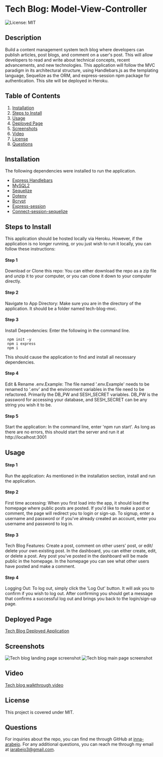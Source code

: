 # Tech Blog: Model-View-Controller

![License: MIT](https://img.shields.io/badge/License-MIT-yellow.svg)

## Description
 Build a content management system tech blog where developers can publish articles, post blogs, and comment on a user's post. This will allow developers to read and write about technical concepts, recent advancements, and new technologies. This application will follow the MVC paradigm in its architectural structure, using Handlebars.js as the templating language, Sequelize as the ORM, and express-session npm package for authentication. This site will be deployed in Heroku.

## Table of Contents
1. [Installation](#installation)
3. [Steps to Install](#steps-to-install)
2. [Usage](#usage)
4. [Deployed Page](#deployed)
5. [Screenshots](#screenshots)
6. [Video](#video)
7. [License](#license)
8. [Questions](#questions)

## Installation
The following dependencies were installed to run the application. 
* [Express Handlebars](https://www.npmjs.com/package/express-handlebars)
* [MySQL2](https://www.npmjs.com/package/mysql2)
* [Sequelize](https://www.npmjs.com/package/sequelize)
* [Dotenv](https://www.npmjs.com/package/dotenv)
* [Bcrypt](https://www.npmjs.com/package/bcrypt)
* [Express-session](https://www.npmjs.com/package/express-session)
* [Connect-session-sequelize](https://www.npmjs.com/package/connect-session-sequelize)

## Steps to Install
This application should be hosted locally via Heroku. However, if the application is no longer running, or you just wish to run it locally, you can follow these instructions:

#### Step 1

Download or Clone this repo:
You can either download the repo as a zip file and unzip it to your computer, or you can clone it down to your computer directly.

#### Step 2

Navigate to App Directory:
Make sure you are in the directory of the application. It should be a folder named tech-blog-mvc. 

#### Step 3

Install Dependencies:
Enter the following in the command line.
```
 npm init -y
 npm i express
 npm i
```
This should cause the application to find and install all necessary dependencies.

#### Step 4

Edit & Rename .env.Example:
The file named '.env.Example' needs to be renamed to '.env' and the environment variables in the file need to be refactored. Primarily the DB_PW and SESH_SECRET variables. DB_PW is the password for accessing your database, and SESH_SECRET can be any string you wish it to be.

#### Step 5

Start the application:
In the command line, enter 'npm run start'. As long as there are no errors, this should start the server and run it at http://localhost:3001

## Usage

#### Step 1

Run the application:
As mentioned in the installation section, install and run the application.

#### Step 2

First time accessing:
When you first load into the app, it should load the homepage where public posts are posted. If you'd like to make a post or comment, the page will redirect you to login or sign-up. To signup, enter a username and password or if you've already created an account, enter you username and password to log in.

#### Step 3

Tech Blog Features: Create a post, comment on other users' post, or edit/ delete your own existing post.
In the dashboard, you can either create, edit, or delete a post. Any post you've posted in the dashboard will be made public in the homepage. In the homepage you can see what other users have posted and make a comment.

#### Step 4

Logging Out:
To log out, simply click the 'Log Out' button. It will ask you to confirm if you wish to log out. After confirming you should get a message that confirms a successful log out and brings you back to the login/sign-up page.

## Deployed Page
[Tech Blog Deployed Application]()

## Screenshots
![Tech blog landing page screenshot]()
![Tech blog main page screenshot]()

## Video
[Tech blog walkthrough video]()


## License
 This project is covered under MIT.

## Questions
For inquiries about the repo, you can find me through GitHub at [inna-arabejo](https://github.com/inna-arabejo). 
For any additional questions, you can reach me through my email at [iarabejo3@gmail.com](mailto:iarabejo3@gmail.com).